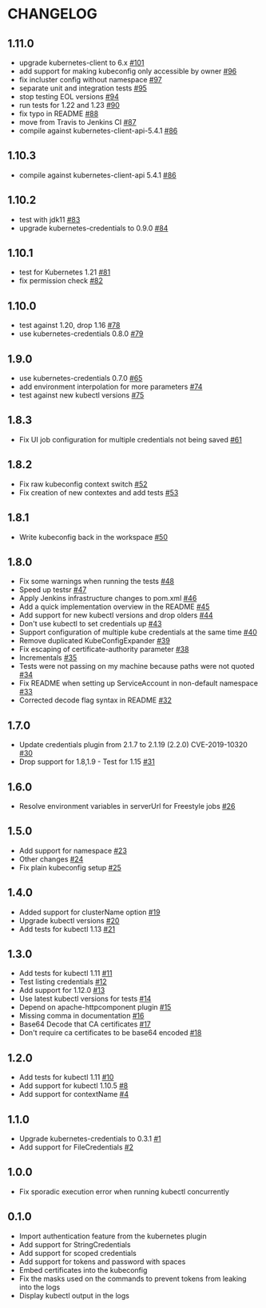 CHANGELOG
=========

1.11.0
-----
* upgrade kubernetes-client to 6.x [#101](https://github.com/jenkinsci/kubernetes-cli-plugin/pull/101)
* add support for making kubeconfig only accessible by owner [#96](https://github.com/jenkinsci/kubernetes-cli-plugin/pull/96)
* fix incluster config without namespace [#97](https://github.com/jenkinsci/kubernetes-cli-plugin/pull/97)
* separate unit and integration tests [#95](https://github.com/jenkinsci/kubernetes-cli-plugin/pull/95)
* stop testing EOL versions [#94](https://github.com/jenkinsci/kubernetes-cli-plugin/pull/94)
* run tests for 1.22 and 1.23 [#90](https://github.com/jenkinsci/kubernetes-cli-plugin/pull/90)
* fix typo in README [#88](https://github.com/jenkinsci/kubernetes-cli-plugin/pull/88)
* move from Travis to Jenkins CI [#87](https://github.com/jenkinsci/kubernetes-cli-plugin/pull/87)
* compile against kubernetes-client-api-5.4.1 [#86](https://github.com/jenkinsci/kubernetes-cli-plugin/pull/86)

1.10.3
-----
* compile against kubernetes-client-api 5.4.1 [#86](https://github.com/jenkinsci/kubernetes-cli-plugin/pull/86)

1.10.2
-----
* test with jdk11 [#83](https://github.com/jenkinsci/kubernetes-cli-plugin/pull/83)
* upgrade kubernetes-credentials to 0.9.0 [#84](https://github.com/jenkinsci/kubernetes-cli-plugin/pull/84)

1.10.1
-----
* test for Kubernetes 1.21 [#81](https://github.com/jenkinsci/kubernetes-cli-plugin/pull/81)
* fix permission check [#82](https://github.com/jenkinsci/kubernetes-cli-plugin/pull/82)

1.10.0
-----
* test against 1.20, drop 1.16 [#78](https://github.com/jenkinsci/kubernetes-cli-plugin/pull/78)
* use kubernetes-credentials 0.8.0 [#79](https://github.com/jenkinsci/kubernetes-cli-plugin/pull/79)

1.9.0
-----
* use kubernetes-credentials 0.7.0 [#65](https://github.com/jenkinsci/kubernetes-cli-plugin/pull/65)
* add environment interpolation for more parameters [#74](https://github.com/jenkinsci/kubernetes-cli-plugin/pull/74)
* test against new kubectl versions [#75](https://github.com/jenkinsci/kubernetes-cli-plugin/pull/75)

1.8.3
-----
* Fix UI job configuration for multiple credentials not being saved [#61](https://github.com/jenkinsci/kubernetes-cli-plugin/pull/61)

1.8.2
-----
* Fix raw kubeconfig context switch [#52](https://github.com/jenkinsci/kubernetes-cli-plugin/pull/52)
* Fix creation of new contextes and add tests [#53](https://github.com/jenkinsci/kubernetes-cli-plugin/pull/53)

1.8.1
-----
* Write kubeconfig back in the workspace [#50](https://github.com/jenkinsci/kubernetes-cli-plugin/pull/50)

1.8.0
-----
* Fix some warnings when running the tests [#48](https://github.com/jenkinsci/kubernetes-cli-plugin/pull/48)
* Speed up testsr [#47](https://github.com/jenkinsci/kubernetes-cli-plugin/pull/47)
* Apply Jenkins infrastructure changes to pom.xml [#46](https://github.com/jenkinsci/kubernetes-cli-plugin/pull/46)
* Add a quick implementation overview in the README [#45](https://github.com/jenkinsci/kubernetes-cli-plugin/pull/45)
* Add support for new kubectl versions and drop olders [#44](https://github.com/jenkinsci/kubernetes-cli-plugin/pull/44)
* Don't use kubectl to set credentials up [#43](https://github.com/jenkinsci/kubernetes-cli-plugin/pull/43)
* Support configuration of multiple kube credentials at the same time [#40](https://github.com/jenkinsci/kubernetes-cli-plugin/pull/40)
* Remove duplicated KubeConfigExpander [#39](https://github.com/jenkinsci/kubernetes-cli-plugin/pull/39)
* Fix escaping of certificate-authority parameter [#38](https://github.com/jenkinsci/kubernetes-cli-plugin/pull/38)
* Incrementals [#35](https://github.com/jenkinsci/kubernetes-cli-plugin/pull/35)
* Tests were not passing on my machine because paths were not quoted [#34](https://github.com/jenkinsci/kubernetes-cli-plugin/pull/34)
* Fix README when setting up ServiceAccount in non-default namespace [#33](https://github.com/jenkinsci/kubernetes-cli-plugin/pull/33)
* Corrected decode flag syntax in README [#32](https://github.com/jenkinsci/kubernetes-cli-plugin/pull/32)

1.7.0
-----
* Update credentials plugin from 2.1.7 to 2.1.19 (2.2.0) CVE-2019-10320 [#30](https://github.com/jenkinsci/kubernetes-cli-plugin/pull/30)
* Drop support for 1.8,1.9 - Test for 1.15 [#31](https://github.com/jenkinsci/kubernetes-cli-plugin/pull/31)

1.6.0
-----
* Resolve environment variables in serverUrl for Freestyle jobs [#26](https://github.com/jenkinsci/kubernetes-cli-plugin/pull/26)

1.5.0
-----
* Add support for namespace [#23](https://github.com/jenkinsci/kubernetes-cli-plugin/pull/23)
* Other changes [#24](https://github.com/jenkinsci/kubernetes-cli-plugin/pull/24)
* Fix plain kubeconfig setup [#25](https://github.com/jenkinsci/kubernetes-cli-plugin/pull/25)

1.4.0
-----
* Added support for clusterName option [#19](https://github.com/jenkinsci/kubernetes-cli-plugin/pull/19)
* Upgrade kubectl versions [#20](https://github.com/jenkinsci/kubernetes-cli-plugin/pull/20)
* Add tests for kubectl 1.13 [#21](https://github.com/jenkinsci/kubernetes-cli-plugin/pull/21)

1.3.0
-----
* Add tests for kubectl 1.11 [#11](https://github.com/jenkinsci/kubernetes-cli-plugin/pull/11)
* Test listing credentials [#12](https://github.com/jenkinsci/kubernetes-cli-plugin/pull/12)
* Add support for 1.12.0 [#13](https://github.com/jenkinsci/kubernetes-cli-plugin/pull/13)
* Use latest kubectl versions for tests [#14](https://github.com/jenkinsci/kubernetes-cli-plugin/pull/14)
* Depend on apache-httpcomponent plugin [#15](https://github.com/jenkinsci/kubernetes-cli-plugin/pull/15)
* Missing comma in documentation [#16](https://github.com/jenkinsci/kubernetes-cli-plugin/pull/16)
* Base64 Decode that CA certificates [#17](https://github.com/jenkinsci/kubernetes-cli-plugin/pull/17)
* Don't require ca certificates to be base64 encoded [#18](https://github.com/jenkinsci/kubernetes-cli-plugin/pull/18)

1.2.0
-----
* Add tests for kubectl 1.11 [#10](https://github.com/jenkinsci/kubernetes-cli-plugin/pull/10)
* Add support for kubectl 1.10.5 [#8](https://github.com/jenkinsci/kubernetes-cli-plugin/pull/8)
* Add support for contextName [#4](https://github.com/jenkinsci/kubernetes-cli-plugin/pull/4)

1.1.0
-----
* Upgrade kubernetes-credentials to 0.3.1 [#1](https://github.com/jenkinsci/kubernetes-cli-plugin/pull/1)
* Add support for FileCredentials [#2](https://github.com/jenkinsci/kubernetes-cli-plugin/pull/2)

1.0.0
-----
* Fix sporadic execution error when running kubectl concurrently

0.1.0
-----
* Import authentication feature from the kubernetes plugin
* Add support for StringCredentials
* Add support for scoped credentials
* Add support for tokens and password with spaces
* Embed certificates into the kubeconfig
* Fix the masks used on the commands to prevent tokens from leaking into the logs
* Display kubectl output in the logs
